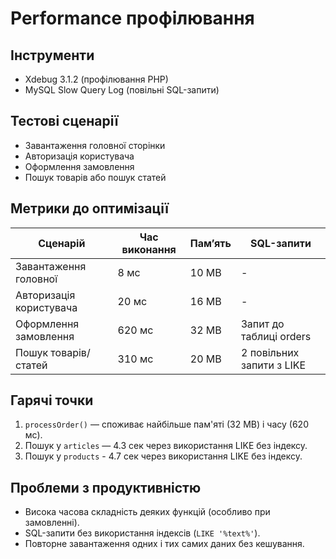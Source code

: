 # Performance профілювання

## Інструменти
- Xdebug 3.1.2 (профілювання PHP)
- MySQL Slow Query Log (повільні SQL-запити)

## Тестові сценарії
- Завантаження головної сторінки
- Авторизація користувача
- Оформлення замовлення
- Пошук товарів або пошук статей

## Метрики до оптимізації

| Сценарій                  | Час виконання | Пам’ять    | SQL-запити                       |
|--------------------------|----------------|------------|----------------------------------|
| Завантаження головної    | 8 мс           | 10 MB      | -                                |
| Авторизація користувача  |  20 мс         | 16 MB      | -                                |
| Оформлення замовлення    | 620 мс         | 32 MB      | Запит до таблиці orders          |
| Пошук товарів/статей     | 310 мс         | 20 MB      | 2 повільних запити з LIKE        |

## Гарячі точки
1. `processOrder()` — споживає найбільше пам'яті (32 MB) і часу (620 мс).
2. Пошук у `articles` — 4.3 сек через використання LIKE без індексу.
3. Пошук у `products` - 4.7 сек через використання LIKE без індексу.

## Проблеми з продуктивністю
- Висока часова складність деяких функцій (особливо при замовленні).
- SQL-запити без використання індексів (`LIKE '%text%'`).
- Повторне завантаження одних і тих самих даних без кешування.